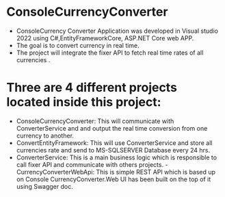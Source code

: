 # ConsoleCurrencyConverter
- ConsoleCurrency Converter Application was developed in Visual studio 2022 using C#,EntityFrameworkCore, ASP.NET Core web APP. 
- The goal is to convert currency in real time.
- The project will integrate the fixer API to fetch real time rates of all currencies .

# Three are 4 different projects located inside this project:
- ConsoleCurrencyConverter: This will communicate with ConverterService and and output the real time conversion from one currency to another.
- ConvertEntityFramework:  This will use ConverterService and store all currencies rate and send to MS-SQLSERVER Database every 24 hrs. 
- ConverterService: This is a main business logic which is responsible to call fixer API and communicate with others projects.
 -CurrencyConverterWebApi: This is simple REST API which is based up on Console CurrencyConverter.Web UI has been built on the top of it using Swagger doc.
 
 

